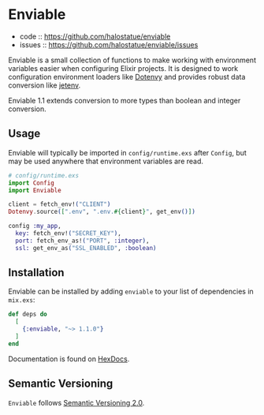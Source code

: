 # Enviable

- code :: https://github.com/halostatue/enviable
- issues :: https://github.com/halostatue/enviable/issues

Enviable is a small collection of functions to make working with environment
variables easier when configuring Elixir projects. It is designed to work
configuration environment loaders like [Dotenvy][Dotenvy] and provides robust
data conversion like [jetenv][jetenv].

Enviable 1.1 extends conversion to more types than boolean and integer
conversion.

## Usage

Enviable will typically be imported in `config/runtime.exs` after `Config`, but
may be used anywhere that environment variables are read.

```elixir
# config/runtime.exs
import Config
import Enviable

client = fetch_env!("CLIENT")
Dotenvy.source([".env", ".env.#{client}", get_env()])

config :my_app,
  key: fetch_env!("SECRET_KEY"),
  port: fetch_env_as!("PORT", :integer),
  ssl: get_env_as("SSL_ENABLED", :boolean)
```

## Installation

Enviable can be installed by adding `enviable` to your list of dependencies in
`mix.exs`:

```elixir
def deps do
  [
    {:enviable, "~> 1.1.0"}
  ]
end
```

Documentation is found on [HexDocs][docs].

## Semantic Versioning

`Enviable` follows [Semantic Versioning 2.0][semver].

[docs]: https://hexdocs.pm/enviable
[semver]: http://semver.org/
[dotenvy]: https://hexdocs.pm/dotenvy/readme.html
[jetenv]: https://hexdocs.pm/jetenv/readme.html
